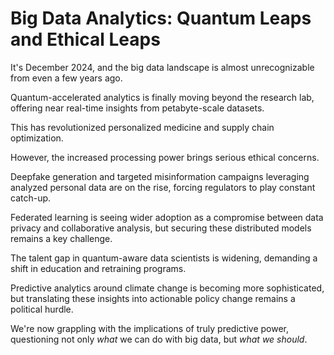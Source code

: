# Big Data Analytics: Quantum Leaps and Ethical Leaps

It's December 2024, and the big data landscape is almost unrecognizable from even a few years ago.

Quantum-accelerated analytics is finally moving beyond the research lab, offering near real-time insights from petabyte-scale datasets.

This has revolutionized personalized medicine and supply chain optimization.

However, the increased processing power brings serious ethical concerns.

Deepfake generation and targeted misinformation campaigns leveraging analyzed personal data are on the rise, forcing regulators to play constant catch-up.

Federated learning is seeing wider adoption as a compromise between data privacy and collaborative analysis, but securing these distributed models remains a key challenge.

The talent gap in quantum-aware data scientists is widening, demanding a shift in education and retraining programs.

Predictive analytics around climate change is becoming more sophisticated, but translating these insights into actionable policy change remains a political hurdle.

We're now grappling with the implications of truly predictive power, questioning not only *what* we can do with big data, but *what we should*.
